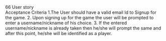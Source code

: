 66 User story <br>
Acceptance Criteria 
1.The User should have a valid email Id to Signup for the game.
2. Upon signing up for the game the user will be prompted to enter a username/nickname of his choice.
3. If the entered username/nickname is already taken then he/she will prompt the same and after this point, he/she will be identified as a player.
